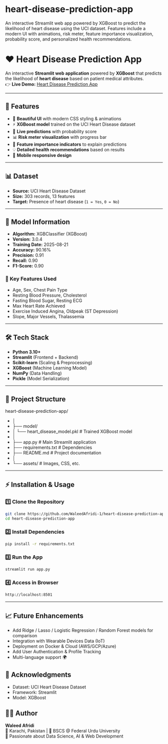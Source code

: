 # heart-disease-prediction-app
An interactive Streamlit web app powered by XGBoost to predict the likelihood of heart disease using the UCI dataset. Features include a modern UI with animations, risk meter, feature importance visualization, probability score, and personalized health recommendations.


# ❤️ Heart Disease Prediction App

An interactive **Streamlit web application** powered by **XGBoost** that predicts the likelihood of **heart disease** based on patient medical attributes.  
👉 **Live Demo:** [Heart Disease Prediction App](https://cardio-heart-disease-prediction-app.streamlit.app/)

---

## 🚀 Features
- 🎨 **Beautiful UI** with modern CSS styling & animations  
- ⚡ **XGBoost model** trained on the UCI Heart Disease dataset  
- 🔮 **Live predictions** with probability score  
- 📊 **Risk meter visualization** with progress bar  
- 🧠 **Feature importance indicators** to explain predictions  
- 💡 **Detailed health recommendations** based on results  
- 📱 **Mobile responsive design**  

---

## 📊 Dataset
- **Source:** UCI Heart Disease Dataset  
- **Size:** 303 records, 13 features  
- **Target:** Presence of heart disease (`1 = Yes`, `0 = No`)  

---

## 🤖 Model Information
- **Algorithm:** XGBClassifier (XGBoost)  
- **Version:** 3.0.4  
- **Training Date:** 2025-08-21  
- **Accuracy:** 90.16%  
- **Precision:** 0.91  
- **Recall:** 0.90  
- **F1-Score:** 0.90  

### 🔑 Key Features Used
- Age, Sex, Chest Pain Type  
- Resting Blood Pressure, Cholesterol  
- Fasting Blood Sugar, Resting ECG  
- Max Heart Rate Achieved  
- Exercise Induced Angina, Oldpeak (ST Depression)  
- Slope, Major Vessels, Thalassemia  

---

## 🛠️ Tech Stack
- **Python 3.10+**  
- **Streamlit** (Frontend + Backend)  
- **Scikit-learn** (Scaling & Preprocessing)  
- **XGBoost** (Machine Learning Model)  
- **NumPy** (Data Handling)  
- **Pickle** (Model Serialization)  

---

## 📂 Project Structure
heart-disease-prediction-app/
- │
- ├── model/
- │   └── heart_disease_model.pkl    # Trained XGBoost model
- │
- ├── app.py                         # Main Streamlit application
- ├── requirements.txt               # Dependencies
- ├── README.md                      # Project documentation
- │
- └── assets/                        # Images, CSS, etc.


---

## ⚡ Installation & Usage

### 1️⃣ Clone the Repository
```bash
git clone https://github.com/WaleedAfridi-1/heart-disease-prediction-app.git
cd heart-disease-prediction-app
```

### 2️⃣ Install Dependencies
```bash
pip install -r requirements.txt
```

### 3️⃣ Run the App
```bash
streamlit run app.py
```

### 4️⃣ Access in Browser
```bash
http://localhost:8501
```
---

📈 Future Enhancements
----------------------
- Add Ridge / Lasso / Logistic Regression / Random Forest models for comparison  
- Integration with Wearable Devices Data (IoT)  
- Deployment on Docker & Cloud (AWS/GCP/Azure)  
- Add User Authentication & Profile Tracking  
- Multi-language support 🌍  

🙌 Acknowledgments
------------------
- Dataset: UCI Heart Disease Dataset  
- Framework: Streamlit  
- Model: XGBoost  

👨‍💻 Author
------------
**Waleed Afridi**  
📍 Karachi, Pakistan | 🏫 BSCS @ Federal Urdu University  
💼 Passionate about Data Science, AI & Web Development  


